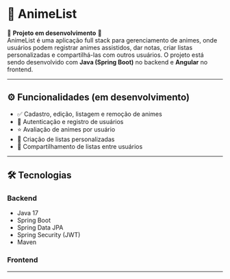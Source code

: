 # 🎥 AnimeList

🚧 **Projeto em desenvolvimento** 🚧  
AnimeList é uma aplicação full stack para gerenciamento de animes, onde usuários podem registrar animes assistidos, dar notas, criar listas personalizadas e compartilhá-las com outros usuários. O projeto está sendo desenvolvido com **Java (Spring Boot)** no backend e **Angular** no frontend.

---

## ⚙️ Funcionalidades (em desenvolvimento)

- ✅ Cadastro, edição, listagem e remoção de animes
- 🔐 Autenticação e registro de usuários
- ⭐ Avaliação de animes por usuário
- 📂 Criação de listas personalizadas
- 🔗 Compartilhamento de listas entre usuários

---

## 🛠️ Tecnologias

### Backend
- Java 17
- Spring Boot
- Spring Data JPA
- Spring Security (JWT)
- Maven

### Frontend


---
